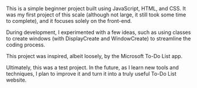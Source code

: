 This is a simple beginner project built using JavaScript, HTML, and CSS. It was my first project of this scale (although not large, it still took some time to complete), and it focuses 
solely on the front-end.

During development, I experimented with a few ideas, such as using classes to create windows (with DisplayCreate and WindowCreate) to streamline the coding process.

This project was inspired, albeit loosely, by the Microsoft To-Do List app.

Ultimately, this was a test project. In the future, as I learn new tools and techniques, I plan to improve it and turn it into a truly useful To-Do List website.
